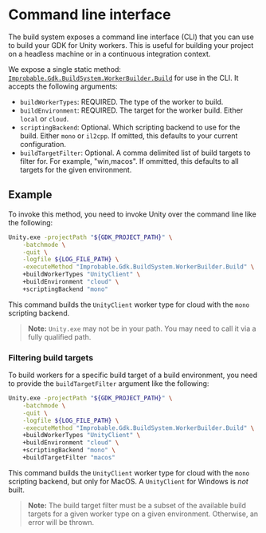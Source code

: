 # Command line interface

The build system exposes a command line interface (CLI) that you can use to build your GDK for Unity workers. This is useful for building your project on a headless machine or in a continuous integration context.

We expose a single static method: [`Improbable.Gdk.BuildSystem.WorkerBuilder.Build`]({{urlRoot}}/api/build-system/worker-builder) for use in the CLI. It accepts the following arguments:

- `buildWorkerTypes`: REQUIRED. The type of the worker to build.
- `buildEnvironment`: REQUIRED. The target for the worker build. Either `local` or `cloud`.
- `scriptingBackend`: Optional. Which scripting backend to use for the build. Either `mono` or `il2cpp`. If omitted, this defaults to your current configuration.
- `buildTargetFilter`: Optional. A comma delimited list of build targets to filter for. For example, "win,macos". If ommitted, this defaults to all targets for the given environment.

## Example

To invoke this method, you need to invoke Unity over the command line like the following:

```bash
Unity.exe -projectPath "${GDK_PROJECT_PATH}" \
    -batchmode \
    -quit \
    -logfile ${LOG_FILE_PATH} \
    -executeMethod "Improbable.Gdk.BuildSystem.WorkerBuilder.Build" \
    +buildWorkerTypes "UnityClient" \
    +buildEnvironment "cloud" \
    +scriptingBackend "mono"
```

This command builds the `UnityClient` worker type for cloud with the `mono` scripting backend.

> **Note:** `Unity.exe` may not be in your path. You may need to call it via a fully qualified path.

### Filtering build targets

To build workers for a specific build target of a build environment, you need to provide the `buildTargetFilter` argument like the following:

```bash
Unity.exe -projectPath "${GDK_PROJECT_PATH}" \
    -batchmode \
    -quit \
    -logfile ${LOG_FILE_PATH} \
    -executeMethod "Improbable.Gdk.BuildSystem.WorkerBuilder.Build" \
    +buildWorkerTypes "UnityClient" \
    +buildEnvironment "cloud" \
    +scriptingBackend "mono" \
    +buildTargetFilter "macos"
```

This command builds the `UnityClient` worker type for cloud with the `mono` scripting backend, but only for MacOS. A `UnityClient` for Windows is _not_ built.

> **Note:** The build target filter must be a subset of the available build targets for a given worker type on a given environment. Otherwise, an error will be thrown.
